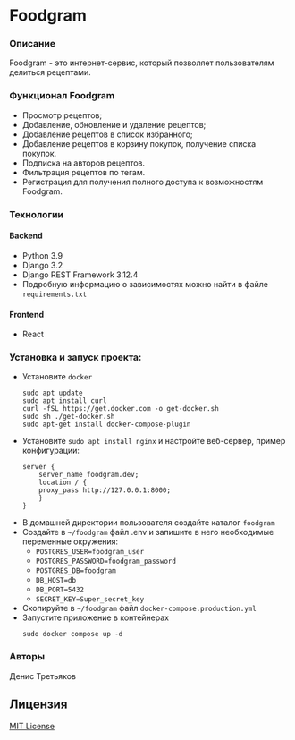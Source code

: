 # Foodgram

### Описание 
Foodgram - это интернет-сервис, который позволяет пользователям делиться рецептами.

### Функционал Foodgram
- Просмотр рецептов;
- Добавление, обновление и удаление рецептов;
- Добавление рецептов в список избранного;
- Добавление рецептов в корзину покупок, получение списка покупок.
- Подписка на авторов рецептов.
- Фильтрация рецептов по тегам.
- Регистрация для получения полного доступа к возможностям Foodgram.

### Технологии
#### Backend
- Python 3.9
- Django 3.2
- Django REST Framework 3.12.4
- Подробную информацию о зависимостях можно найти в файле `requirements.txt`
#### Frontend
- React

### Установка и запуск проекта:
- Установите `docker`
    ```
    sudo apt update
    sudo apt install curl
    curl -fSL https://get.docker.com -o get-docker.sh
    sudo sh ./get-docker.sh
    sudo apt-get install docker-compose-plugin
    ```
- Установите `sudo apt install nginx` и настройте веб-сервер, пример конфигурации:
    ```
    server {
        server_name foodgram.dev;
        location / {
        proxy_pass http://127.0.0.1:8000;
        }
    }
    ```
- В домашней директории пользователя создайте каталог `foodgram`
- Создайте в `~/foodgram` файл .env и запишите в него необходимые переменные окружения:
    - `POSTGRES_USER=foodgram_user`
    - `POSTGRES_PASSWORD=foodgram_password`
    - `POSTGRES_DB=foodgram`
    - `DB_HOST=db`
    - `DB_PORT=5432`
    - `SECRET_KEY=Super_secret_key`
- Скопируйте в `~/foodgram` файл `docker-compose.production.yml`
- Запустите приложение в контейнерах
    ```
    sudo docker compose up -d
    ```

### Авторы
Денис Третьяков

## Лицензия

[MIT License](https://opensource.org/licenses/MIT)